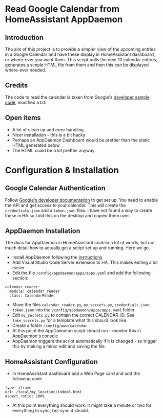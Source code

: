 # Read Google Calendar from HomeAssistant AppDaemon

## Introduction

The aim of this project is to provide a simpler view of the upcoming entries in a Google Calendar and have these display in HomeAssistant dashboard, or where-ever you want them. This script pulls the next 10 calendar entries, generates a simple HTML file from them and then this can be displayed where-ever needed.

## Credits

The code to read the calendar is taken from Google's [developer sample code](https://developers.google.com/calendar/api/quickstart/python), modified a bit.

## Open items
* A lot of clean up and error handling
* Nicer installation - this is a bit hacky
* Perhaps an AppDaemon Dashboard would be prettier than the static HTML generated below
* The HTML could be a lot prettier anyway

# Configuration & Installation

## Google Calendar Authentication

Follow [Google's developer documentation](https://developers.google.com/calendar/api/quickstart/python) to get set up. You need to enable the API and get access to your calendar. This will create the `credentials.json` and a `token.json` files. I have not found a way to create these in HA so I did this on the desktop and copied them over.

## AppDaemon Installation

The docs for AppDaemon in HomeAssistant contain a lot of words, but not much detail how to actually get a script set up and running. Here we go.
* Install AppDaemon following the [instructions](https://community.home-assistant.io/t/home-assistant-community-add-on-appdaemon-4/163259)
* Add Visual Studio Code Server extension to HA. This makes editing a lot easier.
* Edit the file `/config/appdaemon/apps/apps.yaml` and add the following section:
```
calendar_reader:
  module: calendar_reader
  class: CalendarReader
```
* Move the files `calendar_reader.py`, `my_secrets.py`, `credentials.json`, `token.json` into the `/config/appdaemon/apps/apps.yaml` folder.
* Edit `my_secrets.py` to contain the correct CALENDAR_ID. See `fake_secrets.py` for a template what this should look like.
* Create a folder `/config/www/calendar`
* At this point the AppDaeomon script should run - monitor this in [AppDaemon's console](http://localhost:5050/aui/index.html#/state?tab=apps)
* AppDaemon triggers the script automatically if it is changed - so trigger this by making a minor edit and saving the file

## HomeAssistant Configuration
* In HomeAssistant dashboard add a Web Page card and add the following code
````
type: iframe
url: /local/my_location/index6.html
aspect_ratio: 100%
````

* At this point everything should work. It might take a minute or two for everything to sync, but sync it should.


